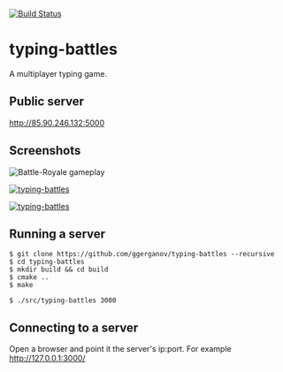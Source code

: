 [![Build Status](https://travis-ci.org/ggerganov/typing-battles.svg?branch=master)](https://travis-ci.org/ggerganov/typing-battles?branch=master)

# typing-battles

A multiplayer typing game.

## Public server

http://85.90.246.132:5000

## Screenshots

![Battle-Royale gameplay](https://github.com/ggerganov/typing-battles/raw/master/data/gameplay-0.gif "BR gameplay")

<a href="https://i.imgur.com/drL2D9E.png" target="_blank">![typing-battles](https://i.imgur.com/drL2D9E.png)</a>

<a href="https://i.imgur.com/YuTNEzt.png" target="_blank">![typing-battles](https://i.imgur.com/YuTNEzt.png)</a>

## Running a server

    $ git clone https://github.com/ggerganov/typing-battles --recursive
    $ cd typing-battles
    $ mkdir build && cd build
    $ cmake ..
    $ make
    
    $ ./src/typing-battles 3000
    
## Connecting to a server

Open a browser and point it the server's ip:port. For example http://127.0.0.1:3000/
